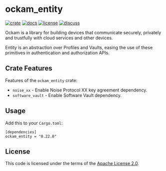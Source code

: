 # ockam_entity

[![crate][crate-image]][crate-link]
[![docs][docs-image]][docs-link]
[![license][license-image]][license-link]
[![discuss][discuss-image]][discuss-link]

Ockam is a library for building devices that communicate securely, privately
and trustfully with cloud services and other devices.

Entity is an abstraction over Profiles and Vaults, easing the use of these primitives in authentication and authorization APIs.

## Crate Features

Features of the `ockam_entity` crate:
- `noise_xx` - Enable Noise Protocol XX key agreement dependency.
- `software_vault` - Enable Software Vault dependency.

## Usage

Add this to your `Cargo.toml`:

```
[dependencies]
ockam_entity = "0.22.0"
```

## License

This code is licensed under the terms of the [Apache License 2.0][license-link].

[main-ockam-crate-link]: https://crates.io/crates/ockam
[ockam-entity-crate-link]: https://crates.io/crates/ockam_entity

[crate-image]: https://img.shields.io/crates/v/ockam_entity.svg
[crate-link]: https://crates.io/crates/ockam_entity

[docs-image]: https://docs.rs/ockam_entity/badge.svg
[docs-link]: https://docs.rs/ockam_entity

[license-image]: https://img.shields.io/badge/License-Apache%202.0-green.svg
[license-link]: https://github.com/ockam-network/ockam/blob/HEAD/LICENSE

[discuss-image]: https://img.shields.io/badge/Discuss-Github%20Discussions-ff70b4.svg
[discuss-link]: https://github.com/ockam-network/ockam/discussions
